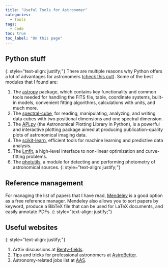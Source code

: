 ```yaml
---
title: "Useful Tools for Astronomer"
categories:
  - Tools
tags:
  - Code
toc: true
toc_label: "On this page"
---
```


## Python stuff

{: style="text-align: justify;"}
There are multiple reasons why Python offers a lot of advantages for astronomers ([check this out](https://www.astrobetter.com/wiki/tiki-index.php?page=python)). 
Some of the best modules that I found are:
1. The [astropy](https://docs.astropy.org/en/stable/index.html) package, which contains key functionality and common tools needed for handling the FITS file, table, coordinate systems, built-in models, convenient fitting algorithms, calculations with units, and much more. 
2. The [spectral-cube](https://spectral-cube.readthedocs.io/en/latest/), for reading, manipulating, analyzing, and writing data cubes with two positional dimensions and one spectral dimension.
3. The [APLpy](https://aplpy.readthedocs.io/en/stable/) (the Astronomical Plotting Library in Python), is a powerful and interactive plotting package aimed at producing publication-quality plots of astronomical imaging data.
4. The [scikit-learn](https://scikit-learn.org/stable/), efficient tools for machine learning and predictive data analysis.
5. The [Lmfit](https://lmfit.github.io/lmfit-py/), a high-level interface to non-linear optimization and curve-fitting problems.
6. The [photutils](https://photutils.readthedocs.io/en/stable/), a module for detecting and performing photometry of astronomical sources.
{: style="text-align: justify;"}

## Reference management

For managing the list of papers that I have read, [Mendeley](https://www.mendeley.com/) is a good option as a free reference manager. 
Mendeley also allows you to sort papers by keyword, produce a BibTeX file that can be used for LaTeX documents, and easily annotate PDFs.
{: style="text-align: justify;"}

## Useful websites
{: style="text-align: justify;"}
1. ArXiv discussions at [Benty-fields](https://www.benty-fields.com/daily_arXiv).
2. Tips and tricks for professional astronomers at [AstroBetter](https://www.astrobetter.com/).
3. Astronomy-related jobs list at [AAS](https://jobregister.aas.org/).
